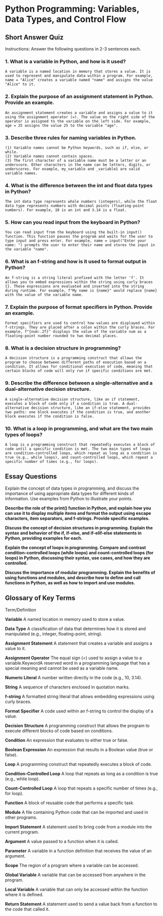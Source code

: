 # Python Programming: Variables, Data Types, and Control Flow

## Short Answer Quiz

Instructions: Answer the following questions in 2-3 sentences each.

### 1.  What is a variable in Python, and how is it used?

    A variable is a named location in memory that stores a value. It is used to represent and manipulate data within a program. For example, name = "Alice" creates a variable named "name" and assigns the value "Alice" to it.

### 2.  Explain the purpose of an assignment statement in Python. Provide an example.

    An assignment statement creates a variable and assigns a value to it using the assignment operator (=). The value on the right side of the operator is assigned to the variable on the left side. For example, age = 25 assigns the value 25 to the variable "age".

### 3.  Describe three rules for naming variables in Python.

    (1) Variable names cannot be Python keywords, such as if, else, or while. 
    (2) Variable names cannot contain spaces. 
    (3) The first character of a variable name must be a letter or an underscore. Other characters in the name can be letters, digits, or underscores. For example, my_variable and _variable1 are valid variable names.

### 4.  What is the difference between the int and float data types in Python?

    The int data type represents whole numbers (integers), while the float data type represents numbers with decimal points (floating-point numbers). For example, 10 is an int and 3.14 is a float.

### 5.  How can you read input from the keyboard in Python?

    You can read input from the keyboard using the built-in input() function. This function pauses the program and waits for the user to type input and press enter. For example, name = input("Enter your name: ") prompts the user to enter their name and stores the input in the variable "name".

### 6.  What is an f-string and how is it used to format output in Python?

    An f-string is a string literal prefixed with the letter 'f'. It allows you to embed expressions within the string using curly braces {}. These expressions are evaluated and inserted into the string during runtime. For example, f"My name is {name}" would replace {name} with the value of the variable name.

### 7.  Explain the purpose of format specifiers in Python. Provide an example.

    Format specifiers are used to control how values are displayed within f-strings. They are placed after a colon within the curly braces. For example, f"{num:.2f}" displays the value of the variable num as a floating-point number rounded to two decimal places.

### 8.  What is a decision structure in programming?
    
    A decision structure is a programming construct that allows the program to choose between different paths of execution based on a condition. It allows for conditional execution of code, meaning that certain blocks of code will only run if specific conditions are met.

### 9.  Describe the difference between a single-alternative and a dual-alternative decision structure.

    A single-alternative decision structure, like an if statement, executes a block of code only if a condition is true. A dual-alternative decision structure, like an if-else statement, provides two paths: one block executes if the condition is true, and another block executes if the condition is false.

### 10. What is a loop in programming, and what are the two main types of loops?

    A loop is a programming construct that repeatedly executes a block of code until a specific condition is met. The two main types of loops are condition-controlled loops, which repeat as long as a condition is true (e.g., while loops), and count-controlled loops, which repeat a specific number of times (e.g., for loops).

## Essay Questions

Explain the concept of data types in programming, and discuss the importance of using appropriate data types for different kinds of information. Use examples from Python to illustrate your points.

**Describe the role of the print() function in Python, and explain how you can use it to display multiple items and format the output using escape characters, item separators, and f-strings. Provide specific examples.**

**Discuss the concept of decision structures in programming. Explain the syntax and behavior of the if, if-else, and if-elif-else statements in Python, providing examples for each.**

**Explain the concept of loops in programming. Compare and contrast condition-controlled loops (while loops) and count-controlled loops (for loops) in Python, discussing their syntax, use cases, and how they are controlled.**

**Discuss the importance of modular programming. Explain the benefits of using functions and modules, and describe how to define and call functions in Python, as well as how to import and use modules.**

## Glossary of Key Terms

Term/Definition

**Variable**  A named location in memory used to store a value.

**Data Type**  A classification of data that determines how it is stored and manipulated (e.g., integer, floating-point, string).

**Assignment Statement**  A statement that creates a variable and assigns a value to it.

**Assignment Operator**  The equal sign (=) used to assign a value to a variable.KeywordA reserved word in a programming language that has a special meaning and cannot be used as a variable name.

**Numeric Literal**  A number written directly in the code (e.g., 10, 3.14).

**String**  A sequence of characters enclosed in quotation marks.

**f-string**  A formatted string literal that allows embedding expressions using curly braces.

**Format Specifier**  A code used within an f-string to control the display of a value.

**Decision Structure**  A programming construct that allows the program to execute different blocks of code based on conditions.

**Condition**  An expression that evaluates to either true or false.

**Boolean Expression**  An expression that results in a Boolean value (true or false).

**Loop**  A programming construct that repeatedly executes a block of code.

**Condition-Controlled Loop**  A loop that repeats as long as a condition is true (e.g., while loop).

**Count-Controlled Loop**  A loop that repeats a specific number of times (e.g., for loop).

**Function**  A block of reusable code that performs a specific task.

**Module**  A file containing Python code that can be imported and used in other programs.

**Import Statement**  A statement used to bring code from a module into the current program.

**Argument**  A value passed to a function when it is called.

**Parameter**  A variable in a function definition that receives the value of an argument.

**Scope**  The region of a program where a variable can be accessed.

**Global Variable**  A variable that can be accessed from anywhere in the program.

**Local Variable**  A variable that can only be accessed within the function where it is defined.

**Return Statement**  A statement used to send a value back from a function to the code that called it.